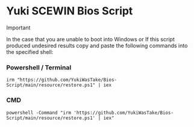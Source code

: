 # **Yuki SCEWIN Bios Script**

> [!Important]
> In the case that you are unable to boot into Windows or If this script produced undesired results copy and paste the following commands into the specified shell:
### Powershell / Terminal
```
irm "https://github.com/YukiWasTake/Bios-Script/main/resource/restore.ps1" | iex
```

### CMD
```
powershell -Command "irm 'https://github.com/YukiWasTake/Bios-Script/main/resource/restore.ps1' | iex"
```

